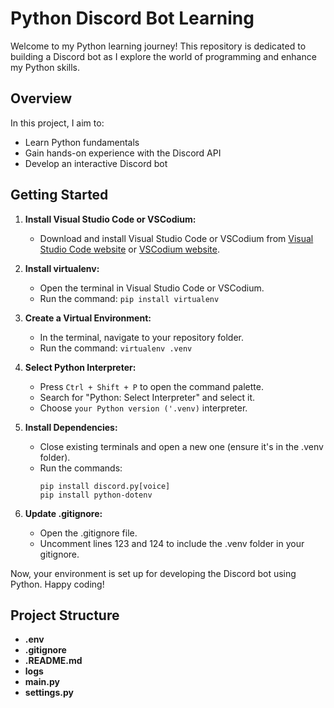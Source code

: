 # Python Discord Bot Learning

Welcome to my Python learning journey! This repository is dedicated to building a Discord bot as I explore the world of programming and enhance my Python skills.

## Overview

In this project, I aim to:

- Learn Python fundamentals
- Gain hands-on experience with the Discord API
- Develop an interactive Discord bot

## Getting Started

1. **Install Visual Studio Code or VSCodium:**
   - Download and install Visual Studio Code or VSCodium from [Visual Studio Code website](https://code.visualstudio.com/) or [VSCodium website](https://vscodium.com/).

2. **Install virtualenv:**
   - Open the terminal in Visual Studio Code or VSCodium.
   - Run the command: `pip install virtualenv`

3. **Create a Virtual Environment:**
   - In the terminal, navigate to your repository folder.
   - Run the command: `virtualenv .venv`

4. **Select Python Interpreter:**
   - Press `Ctrl + Shift + P` to open the command palette.
   - Search for "Python: Select Interpreter" and select it.
   - Choose `your Python version ('.venv)` interpreter.

5. **Install Dependencies:**
   - Close existing terminals and open a new one (ensure it's in the .venv folder).
   - Run the commands:
     ```
     pip install discord.py[voice]
     pip install python-dotenv
     ```

6. **Update .gitignore:**
   - Open the .gitignore file.
   - Uncomment lines 123 and 124 to include the .venv folder in your gitignore.

Now, your environment is set up for developing the Discord bot using Python. Happy coding!

## Project Structure

- **.env** 
- **.gitignore**
- **.README.md**
- **logs**
- **main.py**
- **settings.py**
